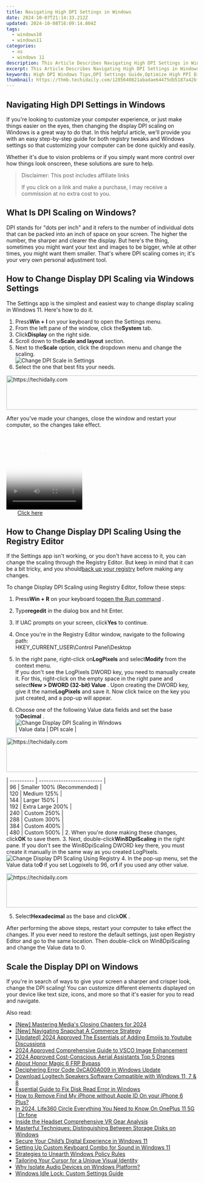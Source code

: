 ```yaml
---
title: Navigating High DPI Settings in Windows
date: 2024-10-07T21:14:33.212Z
updated: 2024-10-08T16:09:14.804Z
tags:
  - windows10
  - windows11
categories:
  - os
  - windows 11
description: This Article Describes Navigating High DPI Settings in Windows
excerpt: This Article Describes Navigating High DPI Settings in Windows
keywords: High DPI Windows Tips,DPI Settings Guide,Optimize High PPI Display,Adjusting Windows DPI,PC Screen Dpi Configuration,Enhancing Windows Clarity,Manage Windows High-Res
thumbnail: https://thmb.techidaily.com/1285640821abadae64475db5187a42bfa0d643a297eba82ebbb288218a3b2d87.jpg
---
```


## Navigating High DPI Settings in Windows

 If you're looking to customize your computer experience, or just make things easier on the eyes, then changing the display DPI scaling on Windows is a great way to do that. In this helpful article, we'll provide you with an easy step-by-step guide for both registry tweaks and Windows settings so that customizing your computer can be done quickly and easily.

 Whether it's due to vision problems or if you simply want more control over how things look onscreen, these solutions are sure to help.

>  Disclaimer: This post includes affiliate links
>
>  If you click on a link and make a purchase, I may receive a commission at no extra cost to you.
>

## What Is DPI Scaling on Windows?

 DPI stands for "dots per inch" and it refers to the number of individual dots that can be packed into an inch of space on your screen. The higher the number, the sharper and clearer the display. But here's the thing, sometimes you might want your text and images to be bigger, while at other times, you might want them smaller. That's where DPI scaling comes in; it's your very own personal adjustment tool.

## How to Change Display DPI Scaling via Windows Settings

 The Settings app is the simplest and easiest way to change display scaling in Windows 11\. Here's how to do it.

1. Press**Win + I** on your keyboard to open the Settings menu.
2. From the left pane of the window, click the**System** tab.
3. Click**Display** on the right side.
4. Scroll down to the**Scale and layout** section.
5. Next to the**Scale** option, click the dropdown menu and change the scaling.  
![Change DPI Scale in Settings](https://static1.makeuseofimages.com/wordpress/wp-content/uploads/2023/01/change-dpi-scale-in-settings.jpg)
6. Select the one that best fits your needs.

<!-- affiliate ads begin -->
<a href="https://appsumo.8odi.net/c/5597632/2144273/7443" target="_top" id="2144273">
  <img src="//a.impactradius-go.com/display-ad/7443-2144273" border="0" alt="https://techidaily.com" width="728" height="90"/>
</a>
<img height="0" width="0" src="https://appsumo.8odi.net/i/5597632/2144273/7443" style="position:absolute;visibility:hidden;" border="0" />
<!-- affiliate ads end -->

 After you've made your changes, close the window and restart your computer, so the changes take effect.

<!-- affiliate ads begin -->
<span id="1304648">
					<video width="200" height="200" style="cursor:pointer"
           poster="//a.impactradius-go.com/display-clicktoplayimage/1304648.png"
           onclick="if(!this.playClicked){this.play();this.setAttribute('controls',true);this.playClicked=true;}">
	   <source src="//a.impactradius-go.com/display-ad/15852-1304648">
	   <img src="//a.impactradius-go.com/display-clicktoplayimage/1304648.png" style="border: none; height: 100%; width: 100%; object-fit: contain">
	</video>
	<div style="width:125px;text-align:center"><a href="javascript:window.open(decodeURIComponent('https%3A%2F%2Fthefitville.pxf.io%2Fc%2F5597632%2F1304648%2F15852'), '_blank');void(0);">Click here</a></div>
</span>
<img height="0" width="0" src="https://imp.pxf.io/i/5597632/1304648/15852" style="position:absolute;visibility:hidden;" border="0" />
<!-- affiliate ads end -->

## How to Change Display DPI Scaling Using the Registry Editor

 If the Settings app isn't working, or you don't have access to it, you can change the scaling through the Registry Editor. But keep in mind that it can be a bit tricky, and you should[back up your registry](https://www.makeuseof.com/tag/backup-restore-windows-registry/) before making any changes.

 To change Display DPI Scaling using Registry Editor, follow these steps:

1. Press**Win + R** on your keyboard to[open the Run command](https://www.makeuseof.com/windows-open-run-command-dialog-box/) .
2. Type**regedit** in the dialog box and hit Enter.
3. If UAC prompts on your screen, click**Yes** to continue.
4. Once you're in the Registry Editor window, navigate to the following path:  
HKEY_CURRENT_USER\Control Panel\Desktop
5. In the right pane, right-click on**LogPixels** and select**Modify** from the context menu.  
 If you don't see the LogPixels DWORD key, you need to manually create it. For this, right-click on the empty space in the right pane and select**New > DWORD (32-bit) Value** . Upon creating the DWORD key, give it the name**LogPixels** and save it. Now click twice on the key you just created, and a pop-up will appear.

1. Choose one of the following Value data fields and set the base to**Decimal** .  
![Change Display DPI Scaling in Windows](https://static1.makeuseofimages.com/wordpress/wp-content/uploads/2023/02/change-display-dpi-scaling-in-windows.jpg)  
| Value data | DPI scale                  |  

<!-- affiliate ads begin -->
<a href="https://appsumo.8odi.net/c/5597632/2105864/7443" target="_top" id="2105864">
  <img src="//a.impactradius-go.com/display-ad/7443-2105864" border="0" alt="https://techidaily.com" width="728" height="90"/>
</a>
<img height="0" width="0" src="https://appsumo.8odi.net/i/5597632/2105864/7443" style="position:absolute;visibility:hidden;" border="0" />
<!-- affiliate ads end -->

| ---------- | -------------------------- |  
| 96         | Smaller 100% (Recommended) |  
| 120        | Medium 125%                |  
| 144        | Larger 150%                |  
| 192        | Extra Large 200%           |  
| 240        | Custom 250%                |  
| 288        | Custom 300%                |  
| 384        | Custom 400%                |  
| 480        | Custom 500%                |
2. When you're done making these changes, click**OK** to save them.
3. Next, double-click**Win8DpiScaling** in the right pane. If you don't see the Win8DpiScaling DWORD key there, you must create it manually in the same way as you created LogPixels.  
![Change Display DPI Scaling Using Registry](https://static1.makeuseofimages.com/wordpress/wp-content/uploads/2023/02/change-display-dpi-scaling-using-registry.jpg)
4. In the pop-up menu, set the Value data to**0** if you set Logpixels to 96, or**1** if you used any other value.

<!-- affiliate ads begin -->
<a href="https://ursime.pxf.io/c/5597632/2136548/16384" target="_top" id="2136548">
  <img src="//a.impactradius-go.com/display-ad/16384-2136548" border="0" alt="https://techidaily.com" width="728" height="90"/>
</a>
<img height="0" width="0" src="https://ursime.pxf.io/i/5597632/2136548/16384" style="position:absolute;visibility:hidden;" border="0" />
<!-- affiliate ads end -->

5. Select**Hexadecimal** as the base and click**OK** .

 After performing the above steps, restart your computer to take effect the changes. If you ever need to restore the default settings, just open Registry Editor and go to the same location. Then double-click on Win8DpiScaling and change the Value data to 0.

## Scale the Display DPI on Windows

 If you're in search of ways to give your screen a sharper and crisper look, change the DPI scaling! You can customize different elements displayed on your device like text size, icons, and more so that it's easier for you to read and navigate.

<ins class="adsbygoogle"
     style="display:block"
     data-ad-format="autorelaxed"
     data-ad-client="ca-pub-7571918770474297"
     data-ad-slot="1223367746"></ins>

<ins class="adsbygoogle"
     style="display:block"
     data-ad-client="ca-pub-7571918770474297"
     data-ad-slot="8358498916"
     data-ad-format="auto"
     data-full-width-responsive="true"></ins>

<span class="atpl-alsoreadstyle">Also read:</span>
<div><ul>
<li><a href="https://youtube-lab.techidaily.com/astering-medias-closing-chapters-for-2024/"><u>[New] Mastering Media's Closing Chapters for 2024</u></a></li>
<li><a href="https://snapchat-videos.techidaily.com/new-navigating-snapchat-a-commerce-strategy/"><u>[New] Navigating Snapchat A Commerce Strategy</u></a></li>
<li><a href="https://youtube-lab.techidaily.com/ed-2024-approved-the-essentials-of-adding-emojis-to-youtube-discussions/"><u>[Updated] 2024 Approved The Essentials of Adding Emojis to Youtube Discussions</u></a></li>
<li><a href="https://extra-tips.techidaily.com/2024-approved-comprehensive-guide-to-vsco-image-enhancement/"><u>2024 Approved Comprehensive Guide to VSCO Image Enhancement</u></a></li>
<li><a href="https://fox-blue.techidaily.com/2024-approved-cost-conscious-aerial-assistants-top-5-drones/"><u>2024 Approved Cost-Conscious Aerial Assistants Top 5 Drones</u></a></li>
<li><a href="https://bypass-frp.techidaily.com/about-honor-magic-6-frp-bypass-by-drfone-android/"><u>About Honor Magic 6 FRP Bypass</u></a></li>
<li><a href="https://win11-tips.techidaily.com/deciphering-error-code-0xca00a009-in-windows-update/"><u>Deciphering Error Code 0xCA00A009 in Windows Update</u></a></li>
<li><a href="https://win-amazing.techidaily.com/download-logitech-speakers-software-compatible-with-windows-11-7-and-8/"><u>Download Logitech Speakers Software Compatible with Windows 11, 7 & 8</u></a></li>
<li><a href="https://win11-tips.techidaily.com/essential-guide-to-fix-disk-read-error-in-windows/"><u>Essential Guide to Fix Disk Read Error in Windows</u></a></li>
<li><a href="https://activate-lock.techidaily.com/how-to-remove-find-my-iphone-without-apple-id-on-your-iphone-6-plus-by-drfone-ios/"><u>How to Remove Find My iPhone without Apple ID On your iPhone 6 Plus?</u></a></li>
<li><a href="https://phone-solutions.techidaily.com/in-2024-life360-circle-everything-you-need-to-know-on-oneplus-11-5g-drfone-by-drfone-virtual-android/"><u>In 2024, Life360 Circle Everything You Need to Know On OnePlus 11 5G | Dr.fone</u></a></li>
<li><a href="https://extra-resources.techidaily.com/inside-the-headset-comprehensive-vr-gear-analysis/"><u>Inside the Headset Comprehensive VR Gear Analysis</u></a></li>
<li><a href="https://win11-tips.techidaily.com/masterful-techniques-distinguishing-between-storage-disks-on-windows/"><u>Masterful Techniques: Distinguishing Between Storage Disks on Windows</u></a></li>
<li><a href="https://win11-tips.techidaily.com/secure-your-childs-digital-experience-in-windows-11/"><u>Secure Your Child’s Digital Experience in Windows 11</u></a></li>
<li><a href="https://win11-tips.techidaily.com/setting-up-custom-keyboard-combo-for-sound-in-windows-11/"><u>Setting Up Custom Keyboard Combo for Sound in Windows 11</u></a></li>
<li><a href="https://win11-tips.techidaily.com/strategies-to-unearth-windows-policy-rules/"><u>Strategies to Unearth Windows Policy Rules</u></a></li>
<li><a href="https://win11-tips.techidaily.com/tailoring-your-cursor-for-a-unique-visual-identity/"><u>Tailoring Your Cursor for a Unique Visual Identity</u></a></li>
<li><a href="https://win11-tips.techidaily.com/why-isolate-audio-devices-on-windows-platform/"><u>Why Isolate Audio Devices on Windows Platform?</u></a></li>
<li><a href="https://win11-tips.techidaily.com/windows-idle-lock-custom-settings-guide/"><u>Windows Idle Lock: Custom Settings Guide</u></a></li>
</ul></div>

